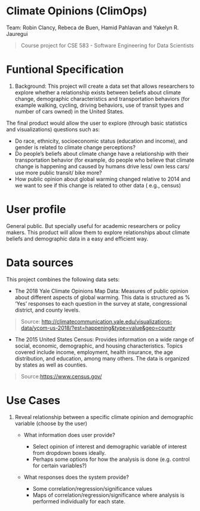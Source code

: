 # Climate Opinions (ClimOps)
Team: Robin Clancy, Rebeca de Buen, Hamid Pahlavan and Yakelyn R. Jauregui
>Course project for CSE 583 - Software Engineering for Data Scientists

Funtional Specification
=======================

1. Background:
This project will create a data set that allows researchers to explore whether a relationship exists between beliefs about climate change, demographic characteristics and transportation behaviors (for example walking, cycling, driving behaviors, use of transit types and number of cars owned) in the United States.

The final product would allow the user to explore (through basic statistics and visualizations) questions such as:
- Do race, ethnicity, socioeconomic status (education and income), and gender is related to climate change perceptions?
- Do people’s beliefs about climate change have a relationship with their transportation behavior (for example, do people who believe that climate change is happening and caused by humans drive less/ own less cars/ use more public transit/ bike more?
- How public opinion about global warming changed relative to 2014 and we want to see if this change is related to other data ( e.g., census)

User profile
============
General public. But specially useful for academic researchers or policy makers. This product will allow them to explore relationships about climate beliefs and demographic data in a easy and efficient way.   

Data sources
============
This project combines the following data sets:
 - The 2018 Yale Climate Opinions Map Data:
	Measures of public opinion about different aspects of global warming. This data is structured as​ % ‘Yes’ responses to each question in the survey ​at state, congressional district, and county levels.
>   Source: http://climatecommunication.yale.edu/visualizations-data/ycom-us-2018/?est=happening&type=value&geo=county
 - The 2015 United States Census:
	Provides information on a wide range of social, economic, demographic, and housing characteristics. Topics covered include income, employment, health insurance, the age distribution, and education, among many others. The data is organized by states as well as counties.
>   Source:https://www.census.gov/

Use Cases
=========

1. Reveal relationship between a specific climate opinion and demographic
variable (choose by the user)
	- What information does user provide?
		- Select opinion of interest and demographic variable of interest from dropdown boxes ideally.
		- Perhaps some options for how the analysis is done (e.g. control for certain variables?)

	- What responses does the system provide?
		- Some correlation/regression/significance values
		- Maps of correlation/regression/significance where analysis is
performed individually for each state.



